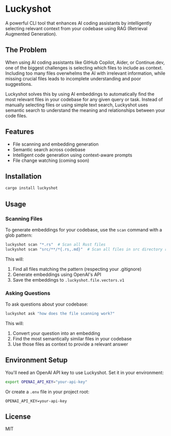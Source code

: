 # Luckyshot

A powerful CLI tool that enhances AI coding assistants by intelligently selecting relevant context from your codebase using RAG (Retrieval Augmented Generation).

## The Problem

When using AI coding assistants like GitHub Copilot, Aider, or Continue.dev, one of the biggest challenges is selecting which files to include as context. Including too many files overwhelms the AI with irrelevant information, while missing crucial files leads to incomplete understanding and poor suggestions.

Luckyshot solves this by using AI embeddings to automatically find the most relevant files in your codebase for any given query or task. Instead of manually selecting files or using simple text search, Luckyshot uses semantic search to understand the meaning and relationships between your code files.

## Features

- File scanning and embedding generation
- Semantic search across codebase
- Intelligent code generation using context-aware prompts
- File change watching (coming soon)

## Installation

```bash
cargo install luckyshot
```

## Usage

### Scanning Files

To generate embeddings for your codebase, use the `scan` command with a glob pattern:

```bash
luckyshot scan "*.rs"  # Scan all Rust files
luckyshot scan "src/**/*{.rs,.md}"  # Scan all files in src directory recursively
```

This will:
1. Find all files matching the pattern (respecting your .gitignore)
2. Generate embeddings using OpenAI's API
3. Save the embeddings to `.luckyshot.file.vectors.v1`

### Asking Questions

To ask questions about your codebase:

```bash
luckyshot ask "how does the file scanning work?"
```

This will:
1. Convert your question into an embedding
2. Find the most semantically similar files in your codebase
3. Use those files as context to provide a relevant answer

## Environment Setup

You'll need an OpenAI API key to use Luckyshot. Set it in your environment:

```bash
export OPENAI_API_KEY="your-api-key"
```

Or create a `.env` file in your project root:

```
OPENAI_API_KEY=your-api-key
```

## License

MIT
